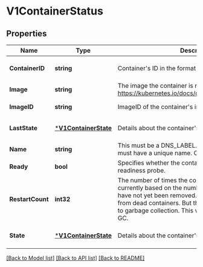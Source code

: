 # V1ContainerStatus

## Properties
Name | Type | Description | Notes
------------ | ------------- | ------------- | -------------
**ContainerID** | **string** | Container&#39;s ID in the format &#39;docker://&lt;container_id&gt;&#39;. | [optional] [default to null]
**Image** | **string** | The image the container is running. More info: https://kubernetes.io/docs/concepts/containers/images | [default to null]
**ImageID** | **string** | ImageID of the container&#39;s image. | [default to null]
**LastState** | [***V1ContainerState**](v1.ContainerState.md) | Details about the container&#39;s last termination condition. | [optional] [default to null]
**Name** | **string** | This must be a DNS_LABEL. Each container in a pod must have a unique name. Cannot be updated. | [default to null]
**Ready** | **bool** | Specifies whether the container has passed its readiness probe. | [default to null]
**RestartCount** | **int32** | The number of times the container has been restarted, currently based on the number of dead containers that have not yet been removed. Note that this is calculated from dead containers. But those containers are subject to garbage collection. This value will get capped at 5 by GC. | [default to null]
**State** | [***V1ContainerState**](v1.ContainerState.md) | Details about the container&#39;s current condition. | [optional] [default to null]

[[Back to Model list]](../README.md#documentation-for-models) [[Back to API list]](../README.md#documentation-for-api-endpoints) [[Back to README]](../README.md)


